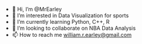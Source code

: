 - 👋 Hi, I’m @MrEarley
- 👀 I’m interested in Data Visualization for sports
- 🌱 I’m currently learning Python, C++, R
- 💞️ I’m looking to collaborate on NBA Data Analysis
- 📫 How to reach me william.r.earley@gmail.com

<!---
MrEarley/MrEarley is a ✨ special ✨ repository because its `README.md` (this file) appears on your GitHub profile.
You can click the Preview link to take a look at your changes.
--->
